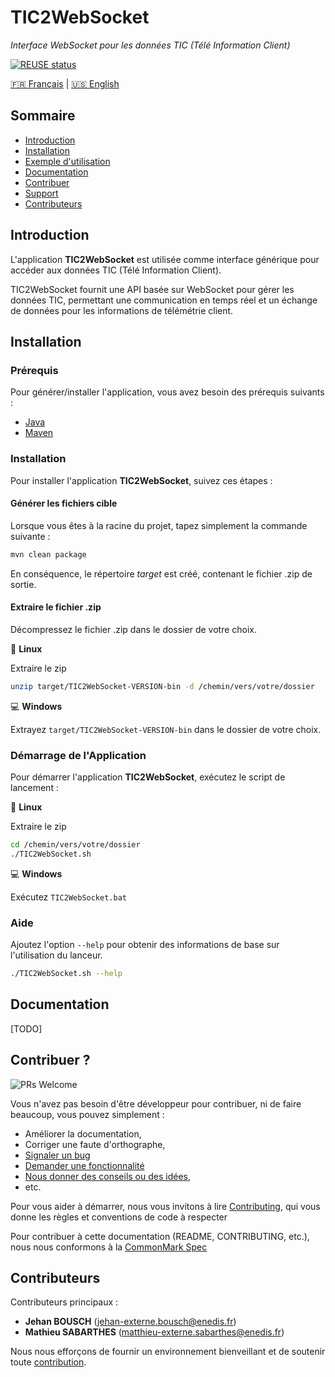 <!--
  ~ Copyright (C) 2025 Enedis Smarties team <dt-dsi-nexus-lab-smarties@enedis.fr>
  ~ 
  ~ SPDX-FileContributor: Jehan BOUSCH
  ~ SPDX-FileContributor: Mathieu SABARTHES
  ~ 
  ~ SPDX-License-Identifier: Apache-2.0
-->

# TIC2WebSocket
*Interface WebSocket pour les données TIC (Télé Information Client)*

[![REUSE status](https://api.reuse.software/badge/git.fsfe.org/reuse/api)](https://api.reuse.software/info/git.fsfe.org/reuse/api)

[🇫🇷 Français](README.fr.md) | [🇺🇸 English](README.md)

## Sommaire

* [Introduction](#introduction)
* [Installation](#installation)
* [Exemple d'utilisation](#usage_example)
* [Documentation](#documentation)
* [Contribuer](#contrib)
* [Support](#support)
* [Contributeurs](#contributors)

## <a name="introduction"></a> Introduction

L'application **TIC2WebSocket** est utilisée comme interface générique pour accéder aux données TIC (Télé Information Client).

TIC2WebSocket fournit une API basée sur WebSocket pour gérer les données TIC, permettant une communication en temps réel et un échange de données pour les informations de télémétrie client.

## <a name="installation"></a> Installation

### Prérequis

Pour générer/installer l'application, vous avez besoin des prérequis suivants :

- [Java](https://www.java.com/download/)
- [Maven](https://maven.apache.org/download.cgi)

### Installation

Pour installer l'application **TIC2WebSocket**, suivez ces étapes :

#### Générer les fichiers cible
Lorsque vous êtes à la racine du projet, tapez simplement la commande suivante :

```bash 
mvn clean package
```

En conséquence, le répertoire *target* est créé, contenant le fichier .zip de sortie.

#### Extraire le fichier .zip
Décompressez le fichier .zip dans le dossier de votre choix.

🐧 **Linux**

Extraire le zip
```bash 
unzip target/TIC2WebSocket-VERSION-bin -d /chemin/vers/votre/dossier
```

💻 **Windows**

Extrayez `target/TIC2WebSocket-VERSION-bin` dans le dossier de votre choix.

### Démarrage de l'Application

Pour démarrer l'application **TIC2WebSocket**, exécutez le script de lancement :

🐧 **Linux**

Extraire le zip
```bash 
cd /chemin/vers/votre/dossier
./TIC2WebSocket.sh
```

💻 **Windows**

Exécutez `TIC2WebSocket.bat`

### Aide

Ajoutez l'option `--help` pour obtenir des informations de base sur l'utilisation du lanceur.
```bash 
./TIC2WebSocket.sh --help
```

## <a name="documentation"></a> Documentation

[TODO]

## <a name="contrib"></a> Contribuer ?

![PRs Welcome](https://img.shields.io/badge/PRs-welcome-brightgreen.svg?style=flat-square)

Vous n'avez pas besoin d'être développeur pour contribuer, ni de faire beaucoup, vous pouvez simplement :
* Améliorer la documentation,
* Corriger une faute d'orthographe,
* [Signaler un bug](https://github.com/Enedis-OSS/TIC2WebSocket/issues/new/choose)
* [Demander une fonctionnalité](https://github.com/Enedis-OSS/TIC2WebSocket/issues/new/choose)
* [Nous donner des conseils ou des idées](https://github.com/Enedis-OSS/TIC2WebSocket/issues/new/choose),
* etc.

Pour vous aider à démarrer, nous vous invitons à lire [Contributing](CONTRIBUTING.md), qui vous donne les règles et conventions de code à respecter

Pour contribuer à cette documentation (README, CONTRIBUTING, etc.), nous nous conformons à la [CommonMark Spec](https://spec.commonmark.org/)

## <a name="contributors"></a> Contributeurs

Contributeurs principaux :
* **Jehan BOUSCH** (<jehan-externe.bousch@enedis.fr>)
* **Mathieu SABARTHES** (<matthieu-externe.sabarthes@enedis.fr>)

Nous nous efforçons de fournir un environnement bienveillant et de soutenir toute [contribution](#contrib).
